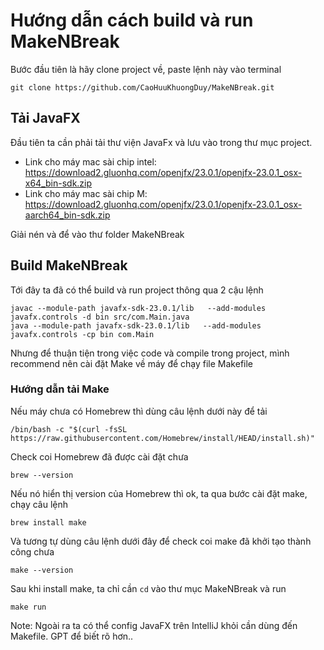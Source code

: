 # Hướng dẫn cách build và run MakeNBreak

Bước đầu tiên là hãy clone project về, paste lệnh này vào terminal
```
git clone https://github.com/CaoHuuKhuongDuy/MakeNBreak.git
```

## Tải JavaFX
Đầu tiên ta cần phải tải thư viện JavaFx và lưu vào trong thư mục project. 

- Link cho máy mac sài chip intel: https://download2.gluonhq.com/openjfx/23.0.1/openjfx-23.0.1_osx-x64_bin-sdk.zip 
- Link cho máy mac sài chip M: https://download2.gluonhq.com/openjfx/23.0.1/openjfx-23.0.1_osx-aarch64_bin-sdk.zip

Giải nén và để vào thư folder MakeNBreak

## Build MakeNBreak
Tới đây ta đã có thể build và run project thông qua 2 cậu lệnh 
```
javac --module-path javafx-sdk-23.0.1/lib   --add-modules javafx.controls -d bin src/com.Main.java
java --module-path javafx-sdk-23.0.1/lib   --add-modules javafx.controls -cp bin com.Main
```

Nhưng để thuận tiện trong việc code và compile trong project, mình recommend nên cài đặt Make về máy để chạy file Makefile
### Hướng dẫn tải Make
Nếu máy chưa có Homebrew thì dùng câu lệnh dưới này để tải
```
/bin/bash -c "$(curl -fsSL https://raw.githubusercontent.com/Homebrew/install/HEAD/install.sh)"
```

Check coi Homebrew đã được cài đặt chưa
```
brew --version
```
Nếu nó hiển thị version của Homebrew thì ok, ta qua bước cài đặt make, chạy câu lệnh

```
brew install make
```
Và tương tự dùng câu lệnh dưới đây để check coi make đã khởi tạo thành công chưa
```
make --version
```

Sau khi install make, ta chỉ cần `cd` vào thư mục MakeNBreak và run
```
make run
```

Note: Ngoài ra ta có thể config JavaFX trên IntelliJ khỏi cần dùng đến Makefile. GPT để biết rõ hơn..

